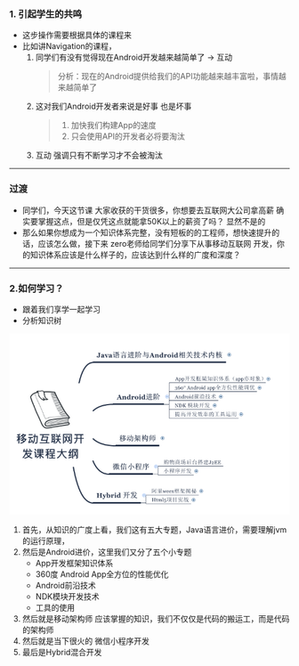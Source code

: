 ### 1. 引起学生的共鸣
* 这步操作需要根据具体的课程来
* 比如讲Navigation的课程，
     1. 同学们有没有觉得现在Android开发越来越简单了 -> 互动
        > 分析：现在的Android提供给我们的API功能越来越丰富啦，事情越来越简单了
     2. 这对我们Android开发者来说是好事 也是坏事
        > 1. 加快我们构建App的速度
        > 2. 只会使用API的开发者必将要淘汰
     3. 互动  强调只有不断学习才不会被淘汰
---
### 过渡
* 同学们，今天这节课 大家收获的干货很多，你想要去互联网大公司拿高薪 确实要掌握这点，但是仅凭这点就能拿50K以上的薪资了吗？
   显然不是的
* 那么如果你想成为一个知识体系完整，没有短板的的工程师，想快速提升的话，应该怎么做，接下来 zero老师给同学们分享下从事移动互联网
开发，你的知识体系应该是什么样子的，应该达到什么样的广度和深度？
---
### 2.如何学习？
* 跟着我们享学一起学习
* 分析知识树

 ![](广义课程大纲.png)
1. 首先，从知识的广度上看，我们这有五大专题，Java语言进价，需要理解jvm的运行原理，
2. 然后是Android进价，这里我们又分了五个小专题
   * App开发框架知识体系
   * 360度 Android App全方位的性能优化
   * Android前沿技术
   * NDK模块开发技术
   * 工具的使用
3. 然后就是移动架构师 应该掌握的知识，我们不仅仅是代码的搬运工，而是代码的架构师
4. 然后就是当下很火的 微信小程序开发
5. 最后是Hybrid混合开发

